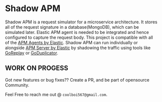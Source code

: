 # Shadow APM
Shadow APM is a request simulator for a microservice architecture. It stores all of the request signature in a database(MongoDB), which can be simulated later. Elastic APM agent is needed to be integrated and hence configured to capture the request body.
This project is compatible with all of the [APM Agents by Elastic](https://www.elastic.co/guide/en/apm/agent/index.html).
Shadow APM can run individually or alongside [APM Server by Elastic](https://github.com/elastic/apm-server) by shadowing the traffic using tools like  [GoReplay](https://github.com/buger/goreplay) or [GoDuplicator](https://github.com/mkevac/goduplicator).

## WORK ON PROGESS
Got new features or bug fixes?? Create a PR, and be part of opensource Community.

Feel Free to reach me out @ `coolboi567@gmail.com`.
